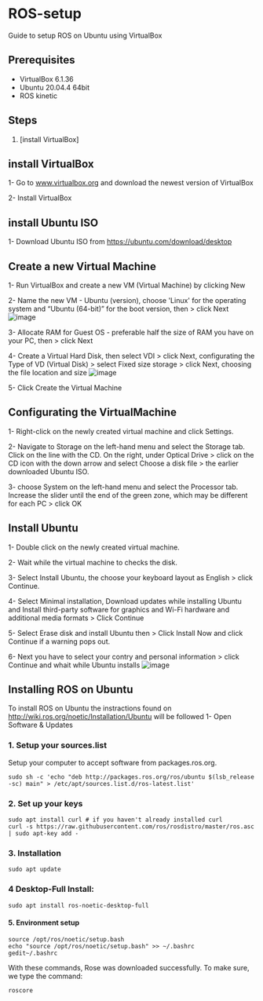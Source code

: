 # ROS-setup
Guide to setup ROS on Ubuntu using VirtualBox
##  Prerequisites
* VirtualBox 6.1.36
* Ubuntu 20.04.4 64bit
* ROS kinetic 
## Steps
1. [install VirtualBox] 
## install VirtualBox
1- Go to www.virtualbox.org and download the newest version of VirtualBox 

2- Install VirtualBox

## install Ubuntu ISO 

1- Download Ubuntu ISO from https://ubuntu.com/download/desktop

## Create a new Virtual Machine 

1- Run VirtualBox and create a new VM (Virtual Machine) by clicking New  

2- Name the new VM - Ubuntu (version), choose 'Linux' for the operating system and “Ubuntu (64-bit)” for the boot version, then > click Next 
![image](https://user-images.githubusercontent.com/90524059/180397656-b1a131ab-7ab4-479a-a085-464af3ea2c44.png)

3- Allocate RAM for Guest OS - preferable half the size of RAM you have on your PC, then > click Next 

4-  Create a Virtual Hard Disk, then select VDI > click Next, configurating the Type of VD (Virtual Disk) > select Fixed size storage > click Next, choosing the file location and size 
![image](https://user-images.githubusercontent.com/90524059/180401921-d9a67646-ff77-48a3-a41e-5ea9465d61a2.png)

5- Click Create the Virtual Machine 

## Configurating the VirtualMachine
1- Right-click on the newly created virtual machine and click Settings. 

2- Navigate to Storage on the left-hand menu and select the Storage tab. Click on the line with the CD. On the right, under Optical Drive > click on the CD icon with the down arrow and select Choose a disk file > the earlier downloaded Ubuntu ISO.

3- choose System on the left-hand menu and select the Processor tab. Increase the slider until the end of the green zone, which may be different for each PC > click OK


## Install Ubuntu
1- Double click on the newly created virtual machine.

2- Wait while the virtual machine to checks the disk.

3- Select Install Ubuntu, the choose your keyboard layout as English > click Continue.

4- Select Minimal installation, Download updates while installing Ubuntu and Install third-party software for graphics and Wi-Fi hardware and additional media formats > Click Continue

5- Select Erase disk and install Ubuntu then > Click Install Now and click Continue if a warning pops out.

6- Next you have to select your contry and personal information > click Continue and whait while Ubuntu installs
![image](https://user-images.githubusercontent.com/90524059/180408180-70b86434-580d-4ffb-81e5-4b9a9d6b379a.png)


## Installing ROS on Ubuntu
To install ROS on Ubuntu the instractions found on http://wiki.ros.org/noetic/Installation/Ubuntu will be followed 
1- Open Software & Updates

### 1. Setup your sources.list
Setup your computer to accept software from packages.ros.org.

```
sudo sh -c 'echo "deb http://packages.ros.org/ros/ubuntu $(lsb_release -sc) main" > /etc/apt/sources.list.d/ros-latest.list'
```

### 2. Set up your keys
```
sudo apt install curl # if you haven't already installed curl
curl -s https://raw.githubusercontent.com/ros/rosdistro/master/ros.asc | sudo apt-key add -
```

### 3. Installation
```
sudo apt update
```

### 4 Desktop-Full Install:
```
sudo apt install ros-noetic-desktop-full
```

#### 5. Environment setup
```
source /opt/ros/noetic/setup.bash
echo "source /opt/ros/noetic/setup.bash" >> ~/.bashrc
gedit~/.bashrc
```
With these commands, Rose was downloaded successfully. To make sure, we type the command:
```
roscore
```
